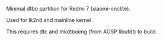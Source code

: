 Minimal dtbo partition for Redmi 7 (xiaomi-onclite).

Used for lk2nd and mainline kernel.

This requires dtc and mkdtboimg (from AOSP libufdt) to build.
